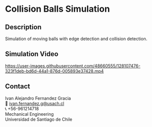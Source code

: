 # Collision Balls Simulation  

<!-- Description -->
## Description
Simulation of moving balls with edge detection and collision detection.

<!-- Video -->
## Simulation Video
https://user-images.githubusercontent.com/48660555/128107476-323f1deb-bd6d-44a1-876d-005893e37428.mp4


<!-- Contact -->
## Contact
Ivan Alejandro Fernandez Gracia  
:email: ivan.fernandez.g@usach.cl  
:telephone_receiver: +56-961214718  
Mechanical Engineering  
Universidad de Santiago de Chile
